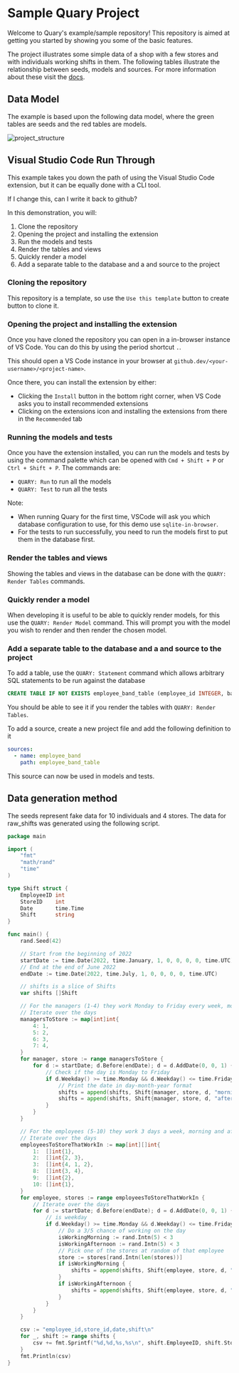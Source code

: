 # Sample Quary Project

Welcome to Quary's example/sample repository! This repository is aimed at getting you started by showing you some of the basic features.

The project illustrates some simple data of a shop with a few stores and with individuals working shifts in them. The following tables illustrate the relationship between seeds, models and sources. For more information about these visit the [docs](https://quary.dev/docs).

## Data Model

The example is based upon the following data model, where the green tables are seeds and the red tables are models.

![project_structure](https://github.com/quarylabs/template/assets/132601011/3b030a37-ff78-42c1-b9ea-747aea3cdd49)


## Visual Studio Code Run Through

This example takes you down the path of using the Visual Studio Code extension, but it can be equally done with a CLI tool.

If I change this, can I write it back to github?

In this demonstration, you will:

1. Clone the repository
2. Opening the project and installing the extension
3. Run the models and tests
4. Render the tables and views
5. Quickly render a model
6. Add a separate table to the database and a and source to the project

### Cloning the repository

This repository is a template, so use the `Use this template` button to create button to clone it.

### Opening the project and installing the extension

Once you have cloned the repository you can open in a in-browser instance of VS Code. You can do this by using the period shortcut `.`.

This should open a VS Code instance in your browser at `github.dev/<your-username>/<project-name>`.

Once there, you can install the extension by either:

- Clicking the `Install` button in the bottom right corner, when VS Code asks you to install recommended extensions
- Clicking on the extensions icon and installing the extensions from there in the `Recommended` tab

### Running the models and tests

Once you have the extension installed, you can run the models and tests by using the command palette which can be opened with `Cmd + Shift + P` or `Ctrl + Shift + P`. The commands are:

- `QUARY: Run` to run all the models
- `QUARY: Test` to run all the tests

Note:

- When running Quary for the first time, VSCode will ask you which database configuration to use, for this demo use `sqlite-in-browser`.
- For the tests to run successfully, you need to run the models first to put them in the database first.

### Render the tables and views

Showing the tables and views in the database can be done with the `QUARY: Render Tables` commands.

### Quickly render a model

When developing it is useful to be able to quickly render models, for this use the `QUARY: Render Model` command. This will prompt you with the model you wish to render and then render the chosen model.

### Add a separate table to the database and a and source to the project

To add a table, use the `QUARY: Statement` command which allows arbitrary SQL statements to be run against the database

```sql
CREATE TABLE IF NOT EXISTS employee_band_table (employee_id INTEGER, band_id INTEGER);
```

You should be able to see it if you render the tables with `QUARY: Render Tables`.

To add a source, create a new project file and add the following definition to it

```yaml
sources:
  - name: employee_band
    path: employee_band_table
```

This source can now be used in models and tests.

## Data generation method

The seeds represent fake data for 10 individuals and 4 stores. The data for raw_shifts was generated using the following script.

```go
package main

import (
	"fmt"
	"math/rand"
	"time"
)

type Shift struct {
	EmployeeID int
	StoreID    int
	Date       time.Time
	Shift      string
}

func main() {
	rand.Seed(42)

	// Start from the beginning of 2022
	startDate := time.Date(2022, time.January, 1, 0, 0, 0, 0, time.UTC)
	// End at the end of June 2022
	endDate := time.Date(2022, time.July, 1, 0, 0, 0, 0, time.UTC)

	// shifts is a slice of Shifts
	var shifts []Shift

	// For the managers (1-4) they work Monday to Friday every week, morning and afternoon
	// Iterate over the days
	managersToStore := map[int]int{
		4: 1,
		5: 2,
		6: 3,
		7: 4,
	}
	for manager, store := range managersToStore {
		for d := startDate; d.Before(endDate); d = d.AddDate(0, 0, 1) {
			// Check if the day is Monday to Friday
			if d.Weekday() >= time.Monday && d.Weekday() <= time.Friday {
				// Print the date in day-month-year format
				shifts = append(shifts, Shift{manager, store, d, "morning"})
				shifts = append(shifts, Shift{manager, store, d, "afternoon"})
			}
		}
	}

	// For the employees (5-10) they work 3 days a week, morning and afternoon
	// Iterate over the days
	employeesToStoreThatWorkIn := map[int][]int{
		1:  []int{1},
		2:  []int{2, 3},
		3:  []int{4, 1, 2},
		8:  []int{3, 4},
		9:  []int{2},
		10: []int{1},
	}
	for employee, stores := range employeesToStoreThatWorkIn {
		// Iterate over the days
		for d := startDate; d.Before(endDate); d = d.AddDate(0, 0, 1) {
			// is weekday
			if d.Weekday() >= time.Monday && d.Weekday() <= time.Friday {
				// Do a 3/5 chance of working on the day
				isWorkingMorning := rand.Intn(5) < 3
				isWorkingAfternoon := rand.Intn(5) < 3
				// Pick one of the stores at random of that employee
				store := stores[rand.Intn(len(stores))]
				if isWorkingMorning {
					shifts = append(shifts, Shift{employee, store, d, "morning"})
				}
				if isWorkingAfternoon {
					shifts = append(shifts, Shift{employee, store, d, "afternoon"})
				}
			}
		}
	}

	csv := "employee_id,store_id,date,shift\n"
	for _, shift := range shifts {
		csv += fmt.Sprintf("%d,%d,%s,%s\n", shift.EmployeeID, shift.StoreID, shift.Date.Format("2006-01-02"), shift.Shift)
	}
	fmt.Println(csv)
}
```
